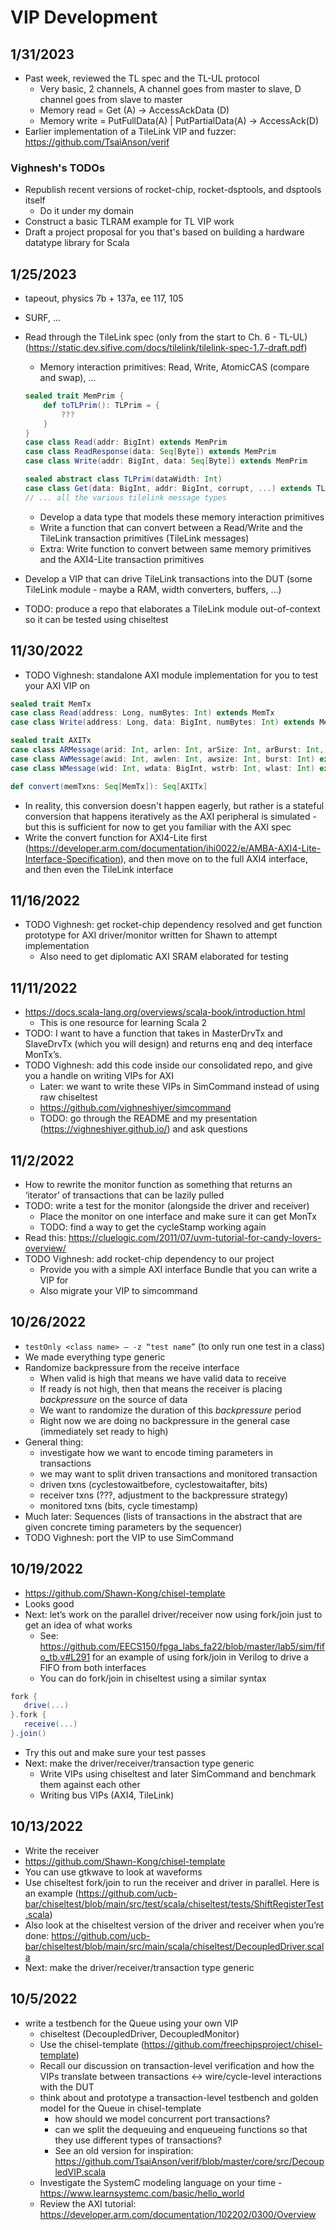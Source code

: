 # VIP Development

## 1/31/2023

- Past week, reviewed the TL spec and the TL-UL protocol
    - Very basic, 2 channels, A channel goes from master to slave, D channel goes from slave to master
    - Memory read = Get (A) -> AccessAckData (D)
    - Memory write = PutFullData(A) | PutPartialData(A) -> AccessAck(D)
- Earlier implementation of a TileLink VIP and fuzzer: https://github.com/TsaiAnson/verif

### Vighnesh's TODOs

- Republish recent versions of rocket-chip, rocket-dsptools, and dsptools itself
    - Do it under my domain
- Construct a basic TLRAM example for TL VIP work
- Draft a project proposal for you that's based on building a hardware datatype library for Scala

## 1/25/2023

- tapeout, physics 7b + 137a, ee 117, 105
- SURF, ...

- Read through the TileLink spec (only from the start to Ch. 6 - TL-UL) (https://static.dev.sifive.com/docs/tilelink/tilelink-spec-1.7-draft.pdf)
    - Memory interaction primitives: Read, Write, AtomicCAS (compare and swap), ...

    ```scala
    sealed trait MemPrim {
        def toTLPrim(): TLPrim = {
            ???
        }
    }
    case class Read(addr: BigInt) extends MemPrim
    case class ReadResponse(data: Seq[Byte]) extends MemPrim
    case class Write(addr: BigInt, data: Seq[Byte]) extends MemPrim

    sealed abstract class TLPrim(dataWidth: Int)
    case class Get(data: BigInt, addr: BigInt, corrupt, ...) extends TLPrim
    // ... all the various tilelink message types
    ```

    - Develop a data type that models these memory interaction primitives
    - Write a function that can convert between a Read/Write and the TileLink transaction primitives (TileLink messages)
    - Extra: Write function to convert between same memory primitives and the AXI4-Lite transaction primitives
- Develop a VIP that can drive TileLink transactions into the DUT (some TileLink module - maybe a RAM, width converters, buffers, ...)
- TODO: produce a repo that elaborates a TileLink module out-of-context so it can be tested using chiseltest

## 11/30/2022

- TODO Vighnesh: standalone AXI module implementation for you to test your AXI VIP on

```scala
sealed trait MemTx
case class Read(address: Long, numBytes: Int) extends MemTx
case class Write(address: Long, data: BigInt, numBytes: Int) extends MemTx

sealed trait AXITx
case class ARMessage(arid: Int, arlen: Int, arSize: Int, arBurst: Int, ... see other fields in spec) extends AXITx
case class AWMessage(awid: Int, awlen: Int, awsize: Int, burst: Int) extends AXITx
case class WMessage(wid: Int, wdata: BigInt, wstrb: Int, wlast: Int) extends AXITx

def convert(memTxns: Seq[MemTx]): Seq[AXITx]
```

- In reality, this conversion doesn't happen eagerly, but rather is a stateful conversion that happens iteratively as the AXI peripheral is simulated - but this is sufficient for now to get you familiar with the AXI spec
- Write the convert function for AXI4-Lite first (https://developer.arm.com/documentation/ihi0022/e/AMBA-AXI4-Lite-Interface-Specification), and then move on to the full AXI4 interface, and then even the TileLink interface

## 11/16/2022

- TODO Vighnesh: get rocket-chip dependency resolved and get function prototype for AXI driver/monitor written for Shawn to attempt implementation
    - Also need to get diplomatic AXI SRAM elaborated for testing

## 11/11/2022

- https://docs.scala-lang.org/overviews/scala-book/introduction.html
    - This is one resource for learning Scala 2
- TODO: I want to have a function that takes in MasterDrvTx and SlaveDrvTx (which you will design) and returns enq and deq interface MonTx’s.
- TODO Vighnesh: add this code inside our consolidated repo, and give you a handle on writing VIPs for AXI
    - Later: we want to write these VIPs in SimCommand instead of using raw chiseltest
    - https://github.com/vighneshiyer/simcommand
    - TODO: go through the README and my presentation (https://vighneshiyer.github.io/) and ask questions

## 11/2/2022

- How to rewrite the monitor function as something that returns an ‘iterator’ of transactions that can be lazily pulled
- TODO: write a test for the monitor (alongside the driver and receiver)
    - Place the monitor on one interface and make sure it can get MonTx
    - TODO: find a way to get the cycleStamp working again
- Read this: https://cluelogic.com/2011/07/uvm-tutorial-for-candy-lovers-overview/
- TODO Vighnesh: add rocket-chip dependency to our project
    - Provide you with a simple AXI interface Bundle that you can write a VIP for
    - Also migrate your VIP to simcommand

## 10/26/2022

- `testOnly <class name> – -z “test name”` (to only run one test in a class)
- We made everything type generic
- Randomize backpressure from the receive interface
    - When valid is high that means we have valid data to receive
    - If ready is not high, then that means the receiver is placing *backpressure* on the source of data
    - We want to randomize the duration of this *backpressure* period
    - Right now we are doing no backpressure in the general case (immediately set ready to high)
- General thing:
    - investigate how we want to encode timing parameters in transactions
    - we may want to split driven transactions and monitored transaction
    - driven txns (cyclestowaitbefore, cyclestowaitafter, bits)
    - receiver txns (???, adjustment to the backpressure strategy)
    - monitored txns (bits, cycle timestamp)
- Much later: Sequences (lists of transactions in the abstract that are given concrete timing parameters by the sequencer)
- TODO Vighnesh: port the VIP to use SimCommand

## 10/19/2022

- https://github.com/Shawn-Kong/chisel-template
- Looks good
- Next: let’s work on the parallel driver/receiver now using fork/join just to get an idea of what works
    - See: https://github.com/EECS150/fpga_labs_fa22/blob/master/lab5/sim/fifo_tb.v#L291 for an example of using fork/join in Verilog to drive a FIFO from both interfaces
    - You can do fork/join in chiseltest using a similar syntax

```scala
fork {
   drive(...)
}.fork {
   receive(...)
}.join()
```

- Try this out and make sure your test passes
- Next: make the driver/receiver/transaction type generic
    - Write VIPs using chiseltest and later SimCommand and benchmark them against each other
    - Writing bus VIPs (AXI4, TileLink)

## 10/13/2022

- Write the receiver
- https://github.com/Shawn-Kong/chisel-template
- You can use gtkwave to look at waveforms
- Use chiseltest fork/join to run the receiver and driver in parallel. Here is an example (https://github.com/ucb-bar/chiseltest/blob/main/src/test/scala/chiseltest/tests/ShiftRegisterTest.scala)
- Also look at the chiseltest version of the driver and receiver when you’re done: https://github.com/ucb-bar/chiseltest/blob/main/src/main/scala/chiseltest/DecoupledDriver.scala
- Next: make the driver/receiver/transaction type generic

## 10/5/2022

- write a testbench for the Queue using your own VIP
    - chiseltest (DecoupledDriver, DecoupledMonitor)
    - Use the chisel-template (https://github.com/freechipsproject/chisel-template)
    - Recall our discussion on transaction-level verification and how the VIPs translate between transactions <-> wire/cycle-level interactions with the DUT
    - think about and prototype a transaction-level testbench and golden model for the Queue in chisel-template
        - how should we model concurrent port transactions?
        - can we split the dequeuing and enqueueing functions so that they use different types of transactions?
        - See an old version for inspiration: https://github.com/TsaiAnson/verif/blob/master/core/src/DecoupledVIP.scala
    - Investigate the SystemC modeling language on your time - https://www.learnsystemc.com/basic/hello_world
    - Review the AXI tutorial: https://developer.arm.com/documentation/102202/0300/Overview
